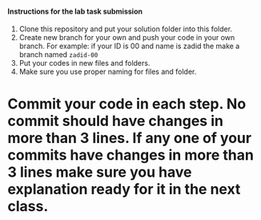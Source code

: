 #### Instructions for the lab task submission

1. Clone this repository and put your solution folder into this folder.
2. Create new branch for your own and push your code in your own branch. For example: if your ID is 00 and name is zadid the make a branch named ```zadid-00```
3. Put your codes in new files and folders.
4. Make sure you use proper naming for files and folder.

# **Commit your code in each step. No commit should have changes in more than 3 lines. If any one of your commits have changes in more than 3 lines make sure you have explanation ready for it in the next class.**
